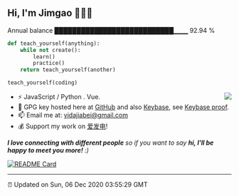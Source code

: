 
<h2>Hi, I'm Jimgao 👋👨‍💻</h2>

Annual balance    ███████████████████████████▁▁▁   92.94 %

```python
def teach_yourself(anything):
    while not create():
        learn()
        practice()
    return teach_yourself(another)

teach_yourself(coding)
```

<img align="right" src="https://tianheg-readme-stats.vercel.app/api?username=tianheg&show_icons=true" />

- ⚡ JavaScript / Python . Vue.
- 🔑 GPG key hosted here at [GitHub](https://github.com/tianheg.gpg) and also [Keybase](https://keybase.io/yidajiabei/pgp_keys.asc), see [Keybase proof](https://gist.github.com/tianheg/1ce40c3e06eddab6bc72b87cc26ec067).
- 📫 Email me at: [yidajiabei@gmail.com](mailto:yidajiabei@gmail.com)
- 💰 Support my work on [爱发电](https://afdian.net/@yidajiabei)!

<em><b>I love connecting with different people</b> so if you want to say <b>hi, I'll be happy to meet you more!</b> :)</em>

[![README Card](https://tianheg-readme-stats.vercel.app/api/pin/?username=tianheg&repo=our)](https://github.com/tianheg/our)

---

⏰ Updated on Sun, 06 Dec 2020 03:55:29 GMT

